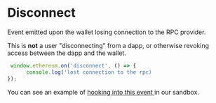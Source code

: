# Disconnect

Event emitted upon the wallet losing connection to the RPC provider.

This is **not** a user "disconnecting" from a dapp, or otherwise revoking access between the dapp and the wallet.

```typescript
 window.ethereum.on('disconnect', () => {
      console.log('lost connection to the rpc)
});
```

You can see an example of [hooking into this event ](https://github.com/phantom-labs/eth_sandbox/blob/main/src/App.tsx#L106-L112)in our sandbox.
